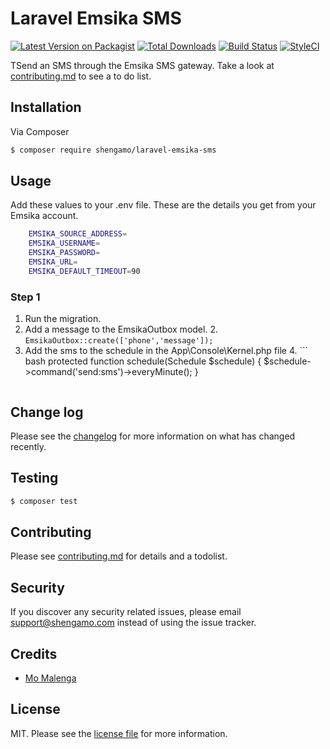 # Laravel Emsika SMS

[![Latest Version on Packagist][ico-version]][link-packagist]
[![Total Downloads][ico-downloads]][link-downloads]
[![Build Status][ico-travis]][link-travis]
[![StyleCI][ico-styleci]][link-styleci]

TSend an SMS through the Emsika SMS gateway. Take a look at [contributing.md](contributing.md) to see a to do list.

## Installation

Via Composer

``` bash
$ composer require shengamo/laravel-emsika-sms
```

## Usage

Add these values to your .env file. These are the details you get from your Emsika account.
``` bash
    EMSIKA_SOURCE_ADDRESS=
    EMSIKA_USERNAME=
    EMSIKA_PASSWORD=
    EMSIKA_URL=
    EMSIKA_DEFAULT_TIMEOUT=90
```
### Step 1
1. Run the migration.
2. Add a message to the EmsikaOutbox model.
   2. ```EmsikaOutbox::create(['phone','message']);```
3. Add the sms to the schedule in the App\Console\Kernel.php file
   4. ``` bash
      protected function schedule(Schedule $schedule)
      {
          $schedule->command('send:sms')->everyMinute();
      }
      ```
## Change log

Please see the [changelog](changelog.md) for more information on what has changed recently.

## Testing

``` bash
$ composer test
```

## Contributing

Please see [contributing.md](contributing.md) for details and a todolist.

## Security

If you discover any security related issues, please email support@shengamo.com instead of using the issue tracker.

## Credits

- [Mo Malenga][link-author]

[//]: # (- [All Contributors][link-contributors])

## License

MIT. Please see the [license file](license.md) for more information.

[ico-version]: https://img.shields.io/packagist/v/shengamo/laravel-emsika-sms.svg?style=flat-square
[ico-downloads]: https://img.shields.io/packagist/dt/shengamo/laravel-emsika-sms.svg?style=flat-square
[ico-travis]: https://img.shields.io/travis/shengamo/laravel-emsika-sms/master.svg?style=flat-square
[ico-styleci]: https://styleci.io/repos/12345678/shield

[link-packagist]: https://packagist.org/packages/shengamo/laravel-emsika-sms
[link-downloads]: https://packagist.org/packages/shengamo/laravel-emsika-sms
[link-travis]: https://travis-ci.org/shengamo/laravel-emsika-sms
[link-styleci]: https://styleci.io/repos/12345678
[link-author]: https://github.com/shengamo
[link-contributors]: ../../contributors
